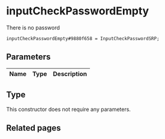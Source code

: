 # inputCheckPasswordEmpty
There is no password

```
inputCheckPasswordEmpty#9880f658 = InputCheckPasswordSRP;
```

## Parameters
| Name | Type | Description |
| ---- | :----: | ----------- |


## Type
This constructor does not require any parameters.

## Related pages
